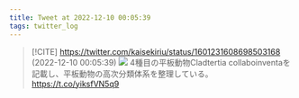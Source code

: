 ```yaml
---
title: Tweet at 2022-12-10 00:05:39
tags: twitter_log
---
```


> [!CITE] https://twitter.com/kaisekiriu/status/1601231608698503168 (2022-12-10 00:05:39)
> ![](https://twitter.com/kaisekiriu/status/1601231608698503168)
> 4種目の平板動物Cladtertia collaboinventaを記載し、平板動物の高次分類体系を整理している。
> https://t.co/yiksfVN5q9
